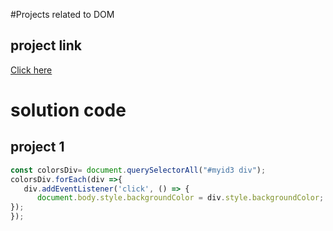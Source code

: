 #Projects related to DOM

## project link
[Click here](https://stackblitz.com/edit/dom-project-chaiaurcode?file=index.html)

# solution code

## project 1

```javascript
const colorsDiv= document.querySelectorAll("#myid3 div");
colorsDiv.forEach(div =>{
   div.addEventListener('click', () => {
      document.body.style.backgroundColor = div.style.backgroundColor;
});
});

```